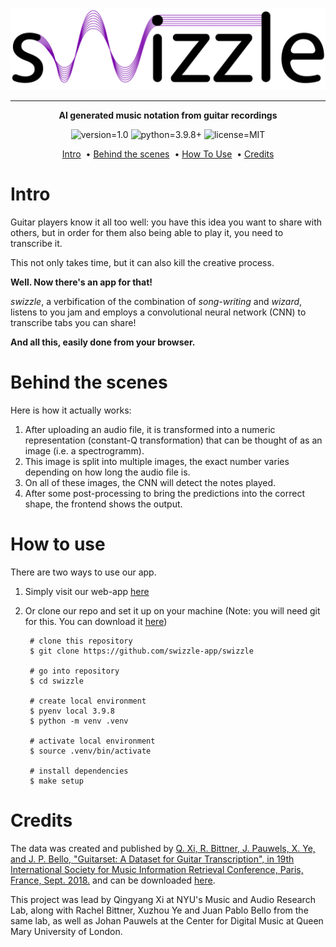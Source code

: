<p align=center>
    <a href="www.google.com" target="_blank"><img src="media/logo.png" alt="swizzle-logo"></a>
</p>

---

<p align=center>
<b>AI generated music notation from guitar recordings</b>
</p>
<p align=center>
<img src="https://img.shields.io/static/v1?label=version&message=1.0&color=blueviolet" alt="version=1.0">
    <img src="https://img.shields.io/static/v1?label=python&message=v3.9.8&color=g" alt="python=3.9.8+">
    <img src="https://img.shields.io/static/v1?label=license&message=MIT&color=blue" alt="license=MIT">
</p>

<p align=center>
    <a href="#intro">Intro</a>
    &nbsp;&bullet;&nbsp;<a href="#use">Behind the scenes</a>
    &nbsp;&bullet;&nbsp;<a href="#use">How To Use</a>
    &nbsp;&bullet;&nbsp;<a href="#ref">Credits</a>
</p>

<a id="intro"></a>

# Intro
Guitar players know it all too well: you have this idea you want to share with others, but in order for them also being able to play it, you need to transcribe it.

This not only takes time, but it can also kill the creative process.

**Well. Now there's an app for that!**

*swizzle*, a verbification of the combination of *song-writing* and *wizard*, listens to you jam and employs a convolutional neural network (CNN) to transcribe tabs you can share!

**And all this, easily done from your browser.**

<a id="bhs"></a>

# Behind the scenes
Here is how it actually works:

1. After uploading an audio file, it is transformed into a numeric representation (constant-Q transformation) that can be thought of as an image (i.e. a spectrogramm).
1. This image is split into multiple images, the exact number varies depending on how long the audio file is.
1. On all of these images, the CNN will detect the notes played.
1. After some post-processing to bring the predictions into the correct shape, the frontend shows the output.

<a id="use"></a>

# How to use

There are two ways to use our app.

1. Simply visit our web-app [here](www.google.com)
1. Or clone our repo and set it up on your machine (Note: you will need git for this. You can download it [here](https://www.git-scm.com))

        # clone this repository
        $ git clone https://github.com/swizzle-app/swizzle

        # go into repository
        $ cd swizzle

        # create local environment
        $ pyenv local 3.9.8
        $ python -m venv .venv

        # activate local environment
        $ source .venv/bin/activate

        # install dependencies
        $ make setup

<a id="ref"></a>

# Credits
The data was created and published by [Q. Xi, R. Bittner, J. Pauwels, X. Ye, and J. P. Bello, "​Guitarset: A Dataset for Guitar Transcription", in 19th International Society for Music Information Retrieval Conference, Paris, France, Sept. 2018.](https://guitarset.weebly.com/uploads/1/2/1/6/121620128/xi_ismir_2018.pdf) and can be downloaded [here](https://guitarset.weebly.com).

This project was lead by Qingyang Xi at NYU's Music and Audio Research Lab, along with Rachel Bittner, Xuzhou Ye and Juan Pablo Bello from the same lab, as well as Johan Pauwels at the Center for Digital Music at Queen Mary University of London.